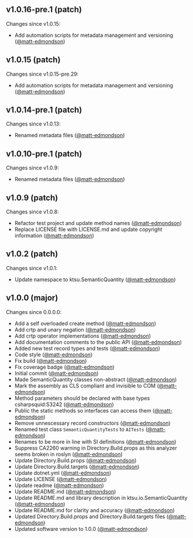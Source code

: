 ## v1.0.16-pre.1 (patch)

Changes since v1.0.15:

- Add automation scripts for metadata management and versioning ([@matt-edmondson](https://github.com/matt-edmondson))

## v1.0.15 (patch)

Changes since v1.0.15-pre.29:

- Add automation scripts for metadata management and versioning ([@matt-edmondson](https://github.com/matt-edmondson))

## v1.0.14-pre.1 (patch)

Changes since v1.0.13:

- Renamed metadata files ([@matt-edmondson](https://github.com/matt-edmondson))

## v1.0.10-pre.1 (patch)

Changes since v1.0.9:

- Renamed metadata files ([@matt-edmondson](https://github.com/matt-edmondson))

## v1.0.9 (patch)

Changes since v1.0.8:

- Refactor test project and update method names ([@matt-edmondson](https://github.com/matt-edmondson))
- Replace LICENSE file with LICENSE.md and update copyright information ([@matt-edmondson](https://github.com/matt-edmondson))

## v1.0.2 (patch)

Changes since v1.0.1:

- Update namespace to ktsu.SemanticQuantity ([@matt-edmondson](https://github.com/matt-edmondson))

## v1.0.0 (major)

Changes since 0.0.0.0:

- Add a self overloaded create method ([@matt-edmondson](https://github.com/matt-edmondson))
- Add crtp and unary negation ([@matt-edmondson](https://github.com/matt-edmondson))
- Add crtp operator implementations ([@matt-edmondson](https://github.com/matt-edmondson))
- Add documentation comments to the public API ([@matt-edmondson](https://github.com/matt-edmondson))
- Added new test record types and tests ([@matt-edmondson](https://github.com/matt-edmondson))
- Code style ([@matt-edmondson](https://github.com/matt-edmondson))
- Fix build ([@matt-edmondson](https://github.com/matt-edmondson))
- Fix coverage badge ([@matt-edmondson](https://github.com/matt-edmondson))
- Initial commit ([@matt-edmondson](https://github.com/matt-edmondson))
- Made SemanticQuantity classes non-abstract ([@matt-edmondson](https://github.com/matt-edmondson))
- Mark the assembly as CLS compliant and invisible to COM ([@matt-edmondson](https://github.com/matt-edmondson))
- Method parameters should be declared with base types csharpsquid:S3242 ([@matt-edmondson](https://github.com/matt-edmondson))
- Public the static methods so interfaces can access them ([@matt-edmondson](https://github.com/matt-edmondson))
- Remove unnescessary record constructors ([@matt-edmondson](https://github.com/matt-edmondson))
- Renamed test class `SemanticQuantityTests` to `AITests` ([@matt-edmondson](https://github.com/matt-edmondson))
- Renames to be more in line with SI definitions ([@matt-edmondson](https://github.com/matt-edmondson))
- Suppress CA2260 warning in Directory.Build.props as this analyzer seems broken in roslyn ([@matt-edmondson](https://github.com/matt-edmondson))
- Update Directory.Build.props ([@matt-edmondson](https://github.com/matt-edmondson))
- Update Directory.Build.targets ([@matt-edmondson](https://github.com/matt-edmondson))
- Update dotnet.yml ([@matt-edmondson](https://github.com/matt-edmondson))
- Update LICENSE ([@matt-edmondson](https://github.com/matt-edmondson))
- Update readme ([@matt-edmondson](https://github.com/matt-edmondson))
- Update README.md ([@matt-edmondson](https://github.com/matt-edmondson))
- Update README.md and library description in ktsu.io.SemanticQuantity ([@matt-edmondson](https://github.com/matt-edmondson))
- Update README.md for clarity and accuracy ([@matt-edmondson](https://github.com/matt-edmondson))
- Updated Directory.Build.props and Directory.Build.targets files ([@matt-edmondson](https://github.com/matt-edmondson))
- Updated software version to 1.0.0 ([@matt-edmondson](https://github.com/matt-edmondson))



